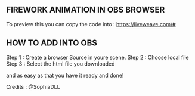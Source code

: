 ## FIREWORK ANIMATION IN OBS BROWSER

To preview this you can copy the code into : https://liveweave.com/#

## HOW TO ADD INTO OBS

Step 1 : Create a browser Source in youre scene. 
Step 2 : Choose local file
Step 3 : Select the html file you downloaded

and as easy as that you have it ready and done!

Credits : @SophiaDLL
